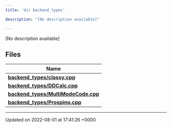 ```yaml
---
title: 'dir backend_types'

description: "[No description available]"

---
```







[No description available]

## Files

| Name           |
| -------------- |
| **[backend_types/classy.cpp](/documentation/code/darkbit_development/files/classy_8cpp/#file-classy.cpp)**  |
| **[backend_types/DDCalc.cpp](/documentation/code/darkbit_development/files/ddcalc_8cpp/#file-ddcalc.cpp)**  |
| **[backend_types/MultiModeCode.cpp](/documentation/code/darkbit_development/files/multimodecode_8cpp/#file-multimodecode.cpp)**  |
| **[backend_types/Prospino.cpp](/documentation/code/darkbit_development/files/prospino_8cpp/#file-prospino.cpp)**  |






-------------------------------

Updated on 2022-08-01 at 17:41:26 +0000
